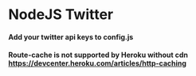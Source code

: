 # NodeJS Twitter

#### Add your twitter api keys to config.js

#### Route-cache is not supported by Heroku without cdn https://devcenter.heroku.com/articles/http-caching
